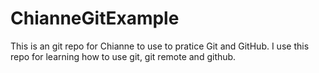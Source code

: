 # ChianneGitExample

This is an git repo for Chianne to use to pratice Git and GitHub. I use this repo for learning how to use git, git remote and github.
